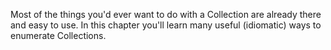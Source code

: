 Most of the things you'd ever want to do with a Collection are already there and easy to use. In this chapter you'll learn many useful (idiomatic) ways to enumerate Collections.